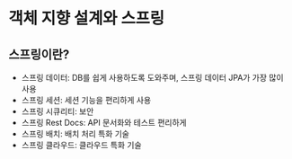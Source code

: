 # 객체 지향 설계와 스프링

## 스프링이란?

- 스프링 데이터: DB를 쉽게 사용하도록 도와주며, 스프링 데이터 JPA가 가장 많이 사용
- 스프링 세션: 세션 기능을 편리하게 사용
- 스프링 시큐리티: 보안
- 스프링 Rest Docs: API 문서화와 테스트 편리하게
- 스프링 배치: 배치 처리 특화 기술
- 스프링 클라우드: 클라우드 특화 기술
